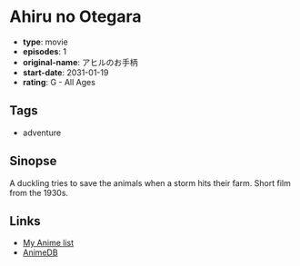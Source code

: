 # Ahiru no Otegara

-   **type**: movie
-   **episodes**: 1
-   **original-name**: アヒルのお手柄
-   **start-date**: 2031-01-19
-   **rating**: G - All Ages

## Tags

-   adventure

## Sinopse

A duckling tries to save the animals when a storm hits their farm. Short film from the 1930s.

## Links

-   [My Anime list](https://myanimelist.net/anime/6852/Ahiru_no_Otegara)
-   [AnimeDB](http://anidb.info/perl-bin/animedb.pl?show=anime&aid=7194)
